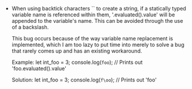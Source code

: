 

- When using backtick characters `` to create a string, if a statically typed variable name is referenced within them, '.evaluated().value' will be appended to the variable's name. This can be avoided through the use of a backslash.
  
  This bug occurs because of the way variable name replacement is implemented, which I am too lazy to put time into merely to solve a bug that rarely comes up and has an existing workaround.
  
  Example:
  let int_foo = 3;
  console.log(`foo`); // Prints out 'foo.evaluated().value'
  
  Solution:
  let int_foo = 3;
  console.log(`f\oo`); // Prints out 'foo'
  
